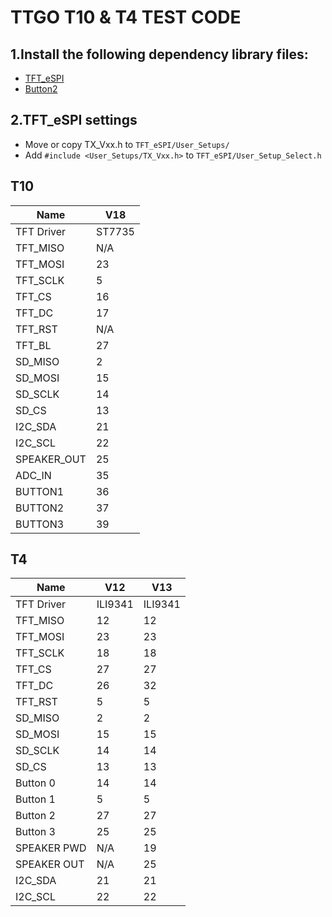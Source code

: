 # TTGO T10 & T4 TEST CODE


## 1.Install the following dependency library files:
- [TFT_eSPI](https://github.com/Bodmer/TFT_eSPI)
- [Button2](https://github.com/lewisxhe/Button2)


## 2.TFT_eSPI settings
- Move or copy TX_Vxx.h to `TFT_eSPI/User_Setups/`
- Add `#include <User_Setups/TX_Vxx.h>` to  `TFT_eSPI/User_Setup_Select.h`
  

## T10
| Name        | V18    |
| ----------- | ------ |
| TFT Driver  | ST7735 |
| TFT_MISO    | N/A    |
| TFT_MOSI    | 23     |
| TFT_SCLK    | 5      |
| TFT_CS      | 16     |
| TFT_DC      | 17     |
| TFT_RST     | N/A    |
| TFT_BL      | 27     |
| SD_MISO     | 2      |
| SD_MOSI     | 15     |
| SD_SCLK     | 14     |
| SD_CS       | 13     |
| I2C_SDA     | 21     |
| I2C_SCL     | 22     |
| SPEAKER_OUT | 25     |
| ADC_IN      | 35     |
| BUTTON1     | 36     |
| BUTTON2     | 37     |
| BUTTON3     | 39     |

## T4 
| Name        | V12     | V13     |
| ----------- | ------- | ------- |
| TFT Driver  | ILI9341 | ILI9341 |
| TFT_MISO    | 12      | 12      |
| TFT_MOSI    | 23      | 23      |
| TFT_SCLK    | 18      | 18      |
| TFT_CS      | 27      | 27      |
| TFT_DC      | 26      | 32      |
| TFT_RST     | 5       | 5       |
| SD_MISO     | 2       | 2       |
| SD_MOSI     | 15      | 15      |
| SD_SCLK     | 14      | 14      |
| SD_CS       | 13      | 13      |
| Button 0    | 14      | 14      |
| Button 1    | 5       | 5       |
| Button 2    | 27      | 27      |
| Button 3    | 25      | 25      |
| SPEAKER PWD | N/A     | 19      |
| SPEAKER OUT | N/A     | 25      |
| I2C_SDA     | 21      | 21      |
| I2C_SCL     | 22      | 22      |